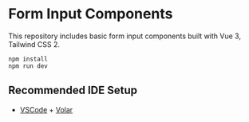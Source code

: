 # Form Input Components

This repository includes basic form input components built with Vue 3, Tailwind CSS 2.

```
npm install
npm run dev
```

## Recommended IDE Setup

- [VSCode](https://code.visualstudio.com/) + [Volar](https://marketplace.visualstudio.com/items?itemName=johnsoncodehk.volar)
